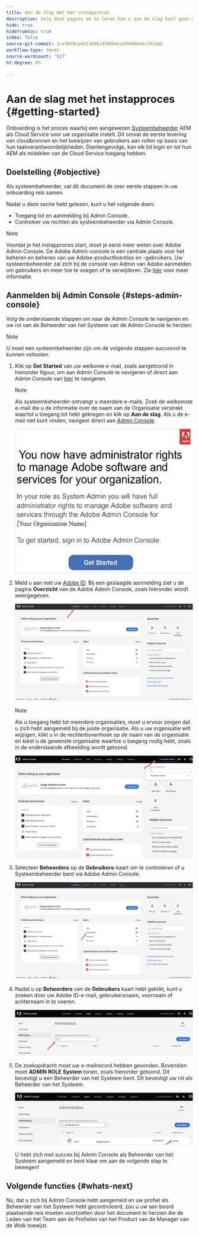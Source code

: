 ```yaml
---
title: Aan de slag met het instapproces
description: Volg deze pagina om te leren hoe u aan de slag kunt gaan met een instapreis
hide: true
hidefromtoc: true
index: false
source-git-commit: 1ce3849cee513d061df0664ca50d400e6cf41a8d
workflow-type: tm+mt
source-wordcount: '517'
ht-degree: 0%

---
```


# Aan de slag met het instapproces {#getting-started}

Onboarding is het proces waarbij een aangewezen [Systeembeheerder](https://experienceleague.adobe.com/docs/experience-manager-cloud-service/onboarding/onboarding-concepts/system-administrator.html?lang=en) AEM als Cloud Service voor uw organisatie instelt. Dit omvat de eerste levering van cloudbronnen en het toewijzen van gebruikers aan rollen op basis van hun taakverantwoordelijkheden. Dientengevolge, kan elk lid login en tot hun AEM als middelen van de Cloud Service toegang hebben.

## Doelstelling {#objective}

Als systeembeheerder, vat dit document de zeer eerste stappen in uw onboarding reis samen.

Nadat u deze sectie hebt gelezen, kunt u het volgende doen:

* Toegang tot en aanmelding bij Admin Console.
* Controleer uw rechten als systeembeheerder via Admin Console.

>[!NOTE]
>Voordat je het instapproces start, moet je eerst meer weten over Adobe Admin Console. De Adobe Admin-console is een centrale plaats voor het beheren en beheren van uw Adobe-productlicenties en -gebruikers. Uw systeembeheerder zal zich bij de console van Admin van Adobe aanmelden om gebruikers en meer toe te voegen of te verwijderen. Zie [hier](https://experienceleague.adobe.com/docs/experience-manager-cloud-service/onboarding/onboarding-concepts/admin-console.html?lang=en) voor meer informatie.


## Aanmelden bij Admin Console {#steps-admin-console}

Volg de onderstaande stappen om naar de Admin Console te navigeren en uw rol van de Beheerder van het Systeem van de Admin Console te herzien:

>[!NOTE]
>U moet een systeembeheerder zijn om de volgende stappen succesvol te kunnen voltooien.

1. Klik op **Get Started** van uw welkome e-mail, zoals aangetoond in hieronder figuur, om aan Admin Console te navigeren of direct aan Admin Console van [hier](https://adminconsole.adobe.com) te navigeren.

   >[!NOTE]
   >Als systeembeheerder ontvangt u meerdere e-mails. Zoek de welkomste e-mail die u de informatie over de naam van de Organisatie verstrekt waartot u toegang tot hebt gekregen en klik op **Aan de slag**. Als u de e-mail niet kunt vinden, navigeer direct aan [Admin Console](https://adminconsole.adobe.com/).

   ![](/help/onboarding/onboarding-journey/assets/sys-admin-getstarted.png)

1. Meld u aan met uw [Adobe ID](https://experienceleague.adobe.com/docs/experience-manager-cloud-service/onboarding/onboarding-concepts/adobe-id.html?lang=en). Bij een geslaagde aanmelding ziet u de pagina **Overzicht** van de Adobe Admin Console, zoals hieronder wordt weergegeven.

   ![](/help/onboarding/onboarding-journey/assets/get-started1.png)

   >[!NOTE]
   >Als u toegang hebt tot meerdere organisaties, moet u ervoor zorgen dat u zich hebt aangemeld bij de juiste organisatie. Als u uw organisatie wilt wijzigen, klikt u in de rechterbovenhoek op de naam van de organisatie en kiest u de gewenste organisatie waartoe u toegang nodig hebt, zoals in de onderstaande afbeelding wordt getoond.

   ![](/help/onboarding/onboarding-journey/assets/admin-console-orgswitch.png)

1. Selecteer **Beheerders** op de **Gebruikers**-kaart om te controleren of u Systeembeheerder bent via Adobe Admin Console.

   ![](/help/onboarding/onboarding-journey/assets/get-started2.png)

1. Nadat u op **Beheerders** van de **Gebruikers** kaart hebt geklikt, kunt u zoeken door uw Adobe ID-e-mail, gebruikersnaam, voornaam of achternaam in te voeren.

   ![](/help/onboarding/onboarding-journey/assets/get-started3.png)

1. De zoekopdracht moet uw e-mailrecord hebben gevonden. Bovendien moet **ADMIN ROLE** **System** tonen, zoals hieronder getoond. Dit bevestigt u een Beheerder van het Systeem bent. Dit bevestigt uw rol als Beheerder van het Systeem.

   ![](/help/onboarding/onboarding-journey/assets/get-started4.png)

   U hebt zich met succes bij Admin Console als Beheerder van het Systeem aangemeld en bent klaar om aan de volgende stap te bewegen!

## Volgende functies {#whats-next}

Nu, dat u zich bij Admin Console hebt aangemeld en uw profiel als Beheerder van het Systeem hebt gecontroleerd, zou u uw aan boord plaatsende reis moeten voortzetten door het document te herzien die de Leden van het Team aan de Profielen van het Product van de Manager van de Wolk toewijst.

